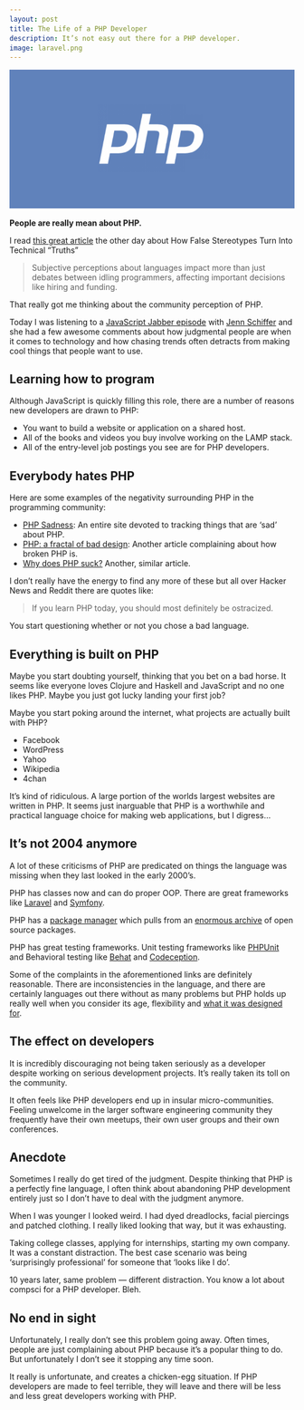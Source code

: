 ```yaml
---
layout: post
title: The Life of a PHP Developer
description: It’s not easy out there for a PHP developer.
image: laravel.png
---
```


![PHP](../images/php_logo.png)

**People are really mean about PHP.**

I read [this great article](https://modelviewculture.com/pieces/c-is-manly-python-is-for-n00bs-how-false-stereotypes-turn-into-technical-truths) the other day about How False Stereotypes Turn Into Technical “Truths”

> Subjective perceptions about languages impact more than just debates between idling programmers, affecting important decisions like hiring and funding.

That really got me thinking about the community perception of PHP.

<!--more -->

Today I was listening to a [JavaScript Jabber episode](http://devchat.tv/js-jabber/140-jsj-using-art-to-get-and-keep-people-interested-in-programming-with-jenn-schiffer) with [Jenn Schiffer](https://twitter.com/jennschiffer) and she had a few awesome comments about how judgmental people are when it comes to technology and how chasing trends often detracts from making cool things that people want to use.

## Learning how to program

Although JavaScript is quickly filling this role, there are a number of reasons new developers are drawn to PHP:

+ You want to build a website or application on a shared host.
+ All of the books and videos you buy involve working on the LAMP stack.
+ All of the entry-level job postings you see are for PHP developers.

## Everybody hates PHP

Here are some examples of the negativity surrounding PHP in the programming community:

+ [PHP Sadness](http://phpsadness.com/): An entire site devoted to tracking things that are ‘sad’ about PHP.
+ [PHP: a fractal of bad design](http://eev.ee/blog/2012/04/09/php-a-fractal-of-bad-design/): Another article complaining about   how broken PHP is.
+ [Why does PHP suck?](http://whydoesitsuck.com/why-does-php-suck/) Another, similar article.

I don’t really have the energy to find any more of these but all over Hacker News and Reddit there are quotes like:

> If you learn PHP today, you should most definitely be ostracized.

You start questioning whether or not you chose a bad language.

## Everything is built on PHP

Maybe you start doubting yourself, thinking that you bet on a bad horse. It seems like everyone loves Clojure and Haskell and JavaScript and no one likes PHP. Maybe you just got lucky landing your first job?

Maybe you start poking around the internet, what projects are actually built with PHP?

+ Facebook
+ WordPress
+ Yahoo
+ Wikipedia
+ 4chan

It’s kind of ridiculous. A large portion of the worlds largest websites are written in PHP. It seems just inarguable that PHP is a worthwhile and practical language choice for making web applications, but I digress…

## It’s not 2004 anymore

A lot of these criticisms of PHP are predicated on things the language was missing when they last looked in the early 2000’s.

PHP has classes now and can do proper OOP. There are great frameworks like [Laravel](http://laravel.com/) and [Symfony](http://symfony.com/).

PHP has a [package manager](https://getcomposer.org/) which pulls from an [enormous archive](https://packagist.org/) of open source packages.

PHP has great testing frameworks. Unit testing frameworks like [PHPUnit](https://phpunit.de/) and Behavioral testing like [Behat](http://docs.behat.org/en/v2.5/) and [Codeception](http://codeception.com/).

Some of the complaints in the aforementioned links are definitely reasonable. There are inconsistencies in the language, and there are certainly languages out there without as many problems but PHP holds up really well when you consider its age, flexibility and [what it was designed for](http://www.sitepoint.com/phps-creator-rasmus-lerdorf/).

## The effect on developers

It is incredibly discouraging not being taken seriously as a developer despite working on serious development projects. It’s really taken its toll on the community.

It often feels like PHP developers end up in insular micro-communities. Feeling unwelcome in the larger software engineering community they frequently have their own meetups, their own user groups and their own conferences.

## Anecdote

Sometimes I really do get tired of the judgment. Despite thinking that PHP is a perfectly fine language, I often think about abandoning PHP development entirely just so I don’t have to deal with the judgment anymore.

When I was younger I looked weird. I had dyed dreadlocks, facial piercings and patched clothing. I really liked looking that way, but it was exhausting.

Taking college classes, applying for internships, starting my own company. It was a constant distraction. The best case scenario was being ‘surprisingly professional’ for someone that ‘looks like I do’.

10 years later, same problem — different distraction. You know a lot about compsci for a PHP developer. Bleh.

## No end in sight

Unfortunately, I really don’t see this problem going away. Often times, people are just complaining about PHP because it’s a popular thing to do. But unfortunately I don’t see it stopping any time soon.

It really is unfortunate, and creates a chicken-egg situation. If PHP developers are made to feel terrible, they will leave and there will be less and less great developers working with PHP.
